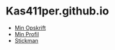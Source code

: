# Kas411per.github.io

- [Min Opskrift](Opskrifter.html)
- [Min Profil](Profil.html)
- [Stickman](Stickman/sketch.js)